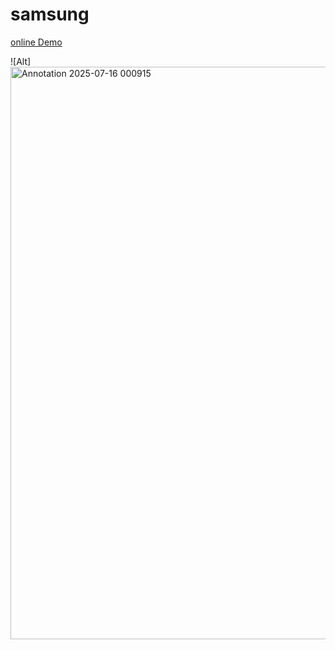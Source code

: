 # samsung

<a href="https://elahesahebanweb.github.io/samsung/"> online Demo</a>


![Alt] <img width="1879" height="916" alt="Annotation 2025-07-16 000915" src="https://github.com/user-attachments/assets/9b305980-1a31-48c6-bf4f-e5aaa170a4a9" />


